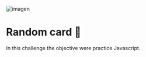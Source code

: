 ![imagen](./portada.svg)

# Random card 🚀
In this challenge the objective were practice Javascript.
